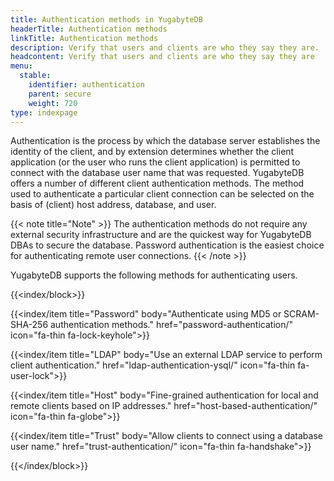 ```yaml
---
title: Authentication methods in YugabyteDB
headerTitle: Authentication methods
linkTitle: Authentication methods
description: Verify that users and clients are who they say they are.
headcontent: Verify that users and clients are who they say they are
menu:
  stable:
    identifier: authentication
    parent: secure
    weight: 720
type: indexpage
---
```


Authentication is the process by which the database server establishes the identity of the client, and by extension determines whether the client application (or the user who runs the client application) is permitted to connect with the database user name that was requested. YugabyteDB offers a number of different client authentication methods. The method used to authenticate a particular client connection can be selected on the basis of (client) host address, database, and user.

{{< note title="Note" >}}
The authentication methods do not require any external security infrastructure and are the quickest way for YugabyteDB DBAs to secure the database. Password authentication is the easiest choice for authenticating remote user connections.
{{< /note >}}

YugabyteDB supports the following methods for authenticating users.

{{<index/block>}}

  {{<index/item
    title="Password"
    body="Authenticate using MD5 or SCRAM-SHA-256 authentication methods."
    href="password-authentication/"
    icon="fa-thin fa-lock-keyhole">}}

  {{<index/item
    title="LDAP"
    body="Use an external LDAP service to perform client authentication."
    href="ldap-authentication-ysql/"
    icon="fa-thin fa-user-lock">}}

  {{<index/item
    title="Host"
    body="Fine-grained authentication for local and remote clients based on IP addresses."
    href="host-based-authentication/"
    icon="fa-thin fa-globe">}}

  {{<index/item
    title="Trust"
    body="Allow clients to connect using a database user name."
    href="trust-authentication/"
    icon="fa-thin fa-handshake">}}

{{</index/block>}}
